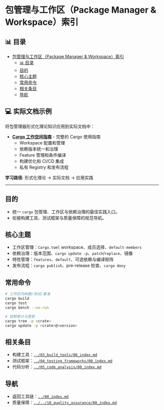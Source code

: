 ﻿# 包管理与工作区（Package Manager & Workspace）索引

## 📊 目录

- [包管理与工作区（Package Manager \& Workspace）索引](#包管理与工作区package-manager--workspace索引)
  - [📊 目录](#-目录)
  - [目的](#目的)
  - [核心主题](#核心主题)
  - [常用命令](#常用命令)
  - [相关条目](#相关条目)
  - [导航](#导航)

## 💻 实际文档示例

将包管理器形式化理论知识应用到实际文档中：

- **[Cargo 工作空间指南](../../../../../docs/toolchain/02_cargo_workspace_guide.md)** - 完整的 Cargo 使用指南
  - Workspace 配置和管理
  - 依赖版本统一和治理
  - Feature 管理和条件编译
  - 构建优化和 CI/CD 集成
  - 私有 Registry 和发布流程

**学习路径**: 形式化理论 → 实际文档 → 应用实践

---

## 目的

- 统一 `cargo` 包管理、工作区与依赖治理的最佳实践入口。
- 衔接构建工具、测试框架与质量保障的规范导航。

## 核心主题

- 工作区管理：`Cargo.toml` workspace、成员选择、`default-members`
- 依赖治理：版本范围、`cargo update -p`、`patch`/`replace`、镜像
- 特性管理：`features`、`default`、可选依赖与编译矩阵
- 发布流程：`cargo publish`、pre-release 检查、`cargo deny`

## 常用命令

```bash
# 工作区内构建/测试/基准
cargo build
cargo test
cargo bench --no-run

# 依赖审计与更新
cargo tree -p <crate>
cargo update -p <crate>@<version>
```

## 相关条目

- 构建工具：[`../03_build_tools/00_index.md`](../03_build_tools/00_index.md)
- 测试框架：[`../04_testing_frameworks/00_index.md`](../04_testing_frameworks/00_index.md)
- 代码分析：[`../05_code_analysis/00_index.md`](../05_code_analysis/00_index.md)

## 导航

- 返回工具链：[`../00_index.md`](../00_index.md)
- 质量保障：[`../../10_quality_assurance/00_index.md`](../../10_quality_assurance/00_index.md)
